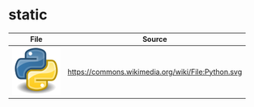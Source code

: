 # static

| File                      | Source                                             |
| ------------------------- | -------------------------------------------------- |
| ![Python.svg](Python.svg) | https://commons.wikimedia.org/wiki/File:Python.svg |
